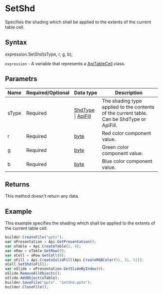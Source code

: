 # SetShd

Specifies the shading which shall be applied to the extents of the current table cell.

## Syntax

expression.SetShd(sType, r, g, b);

`expression` - A variable that represents a [ApiTableCell](../ApiTableCell.md) class.

## Parametrs

| **Name** | **Required/Optional** | **Data type** | **Description** |
| ------------- | ------------- | ------------- | ------------- |
| sType | Required | [ShdType](../../../Enumerations/ShdType.md) &#124; [ApiFill](../../ApiFill/ApiFill.md) | The shading type applied to the contents of the current table. Can be ShdType or ApiFill. |
| r | Required | [byte](../../../Enumerations/byte.md) | Red color component value. |
| g | Required | [byte](../../../Enumerations/byte.md) | Green color component value. |
| b | Required | [byte](../../../Enumerations/byte.md) | Blue color component value. |

## Returns

This method doesn't return any data.

## Example

This example specifies the shading which shall be applied to the extents of the current table cell.

```javascript
builder.CreateFile("pptx");
var oPresentation = Api.GetPresentation();
var oTable = Api.CreateTable(2, 4);
var oRow = oTable.GetRow(0);
var oCell = oRow.GetCell(0);
var oFill = Api.CreateSolidFill(Api.CreateRGBColor(51, 51, 51));
oCell.SetShd(oFill);
var oSlide = oPresentation.GetSlideByIndex(0);
oSlide.RemoveAllObjects();
oSlide.AddObject(oTable);
builder.SaveFile("pptx", "SetShd.pptx");
builder.CloseFile();
```